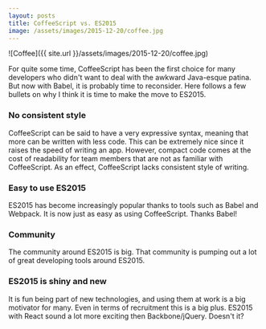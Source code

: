 ```yaml
---
layout: posts
title: CoffeeScript vs. ES2015
image: /assets/images/2015-12-20/coffee.jpg
---
```


![Coffee]({{ site.url }}/assets/images/2015-12-20/coffee.jpg)

For quite some time, CoffeeScript has been the first choice for many developers who didn't want to deal with the awkward Java-esque patina. But now with Babel, it is probably time to reconsider. Here follows a few bullets on why I think it is time to make the move to ES2015.

<!--more-->

### No consistent style
CoffeeScript can be said to have a very expressive syntax, meaning that more can be written with less code. This can be extremely nice since it raises the speed of writing an app. However, compact code comes at the cost of readability for team members that are not as familiar with CoffeeScript. As an effect, CoffeeScript lacks consistent style of writing.

### Easy to use ES2015
ES2015 has become increasingly popular thanks to tools such as Babel and Webpack. It is now just as easy as using CoffeeScript. Thanks Babel!

### Community
The community around ES2015 is big. That community is pumping out a lot of great developing tools around ES2015.

### ES2015 is shiny and new
It is fun being part of new technologies, and using them at work is a big motivator for many. Even in terms of recruitment this is a big plus. ES2015 with React sound a lot more exciting then Backbone/jQuery. Doesn't it?
